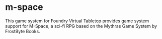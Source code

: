 # m-space
This game system for Foundry Virtual Tabletop provides game system support for M-Space, a sci-fi RPG based on the Mythras Game System by FrostByte Books.
